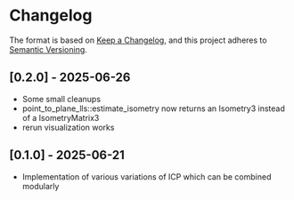 # Changelog

The format is based on [Keep a Changelog](https://keepachangelog.com/en/1.0.0/),
and this project adheres to [Semantic Versioning](https://semver.org/spec/v2.0.0.html).

## [0.2.0] - 2025-06-26

- Some small cleanups
- point_to_plane_lls::estimate_isometry now returns an Isometry3 instead of a IsometryMatrix3
- rerun visualization works

## [0.1.0] - 2025-06-21

- Implementation of various variations of ICP which can be combined modularly
